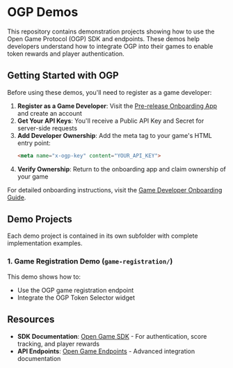 # OGP Demos

This repository contains demonstration projects showing how to use the Open Game Protocol (OGP) SDK and endpoints. These demos help developers understand how to integrate OGP into their games to enable token rewards and player authentication.

## Getting Started with OGP

Before using these demos, you'll need to register as a game developer:

1. **Register as a Game Developer**: Visit the [Pre-release Onboarding App](https://onboarding.opengameprotocol.com/) and create an account
2. **Get Your API Keys**: You'll receive a Public API Key and Secret for server-side requests
3. **Add Developer Ownership**: Add the meta tag to your game's HTML entry point:
   ```html
   <meta name="x-ogp-key" content="YOUR_API_KEY">
   ```
4. **Verify Ownership**: Return to the onboarding app and claim ownership of your game

For detailed onboarding instructions, visit the [Game Developer Onboarding Guide](https://docs.opengameprotocol.com/7Cx0vTSGe7N68FP9dlE8/build-on-og/game-developer-onboarding).

## Demo Projects

Each demo project is contained in its own subfolder with complete implementation examples.

### 1. Game Registration Demo (`game-registration/`)

This demo shows how to:
- Use the OGP game registration endpoint
- Integrate the OGP Token Selector widget

## Resources

- **SDK Documentation**: [Open Game SDK](https://docs.opengameprotocol.com/7Cx0vTSGe7N68FP9dlE8/build-on-og/open-game-sdk) - For authentication, score tracking, and player rewards
- **API Endpoints**: [Open Game Endpoints](https://docs.opengameprotocol.com/7Cx0vTSGe7N68FP9dlE8/build-on-og/open-game-endpoints) - Advanced integration documentation
